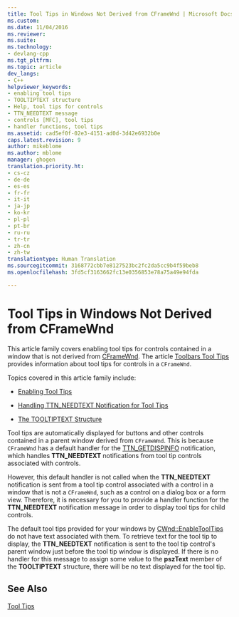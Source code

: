 ```yaml
---
title: Tool Tips in Windows Not Derived from CFrameWnd | Microsoft Docs
ms.custom: 
ms.date: 11/04/2016
ms.reviewer: 
ms.suite: 
ms.technology:
- devlang-cpp
ms.tgt_pltfrm: 
ms.topic: article
dev_langs:
- C++
helpviewer_keywords:
- enabling tool tips
- TOOLTIPTEXT structure
- Help, tool tips for controls
- TTN_NEEDTEXT message
- controls [MFC], tool tips
- handler functions, tool tips
ms.assetid: cad5ef0f-02e3-4151-ad0d-3d42e6932b0e
caps.latest.revision: 9
author: mikeblome
ms.author: mblome
manager: ghogen
translation.priority.ht:
- cs-cz
- de-de
- es-es
- fr-fr
- it-it
- ja-jp
- ko-kr
- pl-pl
- pt-br
- ru-ru
- tr-tr
- zh-cn
- zh-tw
translationtype: Human Translation
ms.sourcegitcommit: 3168772cbb7e8127523bc2fc2da5cc9b4f59beb8
ms.openlocfilehash: 3fd5cf3163662fc13e0356853e78a75a49e94fda

---
```

# Tool Tips in Windows Not Derived from CFrameWnd
This article family covers enabling tool tips for controls contained in a window that is not derived from [CFrameWnd](../mfc/reference/cframewnd-class.md). The article [Toolbars Tool Tips](../mfc/toolbar-tool-tips.md) provides information about tool tips for controls in a `CFrameWnd`.  
  
 Topics covered in this article family include:  
  
-   [Enabling Tool Tips](../mfc/enabling-tool-tips.md)  
  
-   [Handling TTN_NEEDTEXT Notification for Tool Tips](../mfc/handling-ttn-needtext-notification-for-tool-tips.md)  
  
-   [The TOOLTIPTEXT Structure](../mfc/tooltiptext-structure.md)  
  
 Tool tips are automatically displayed for buttons and other controls contained in a parent window derived from `CFrameWnd`. This is because `CFrameWnd` has a default handler for the [TTN_GETDISPINFO](http://msdn.microsoft.com/library/windows/desktop/bb760269) notification, which handles **TTN_NEEDTEXT** notifications from tool tip controls associated with controls.  
  
 However, this default handler is not called when the **TTN_NEEDTEXT** notification is sent from a tool tip control associated with a control in a window that is not a `CFrameWnd`, such as a control on a dialog box or a form view. Therefore, it is necessary for you to provide a handler function for the **TTN_NEEDTEXT** notification message in order to display tool tips for child controls.  
  
 The default tool tips provided for your windows by [CWnd::EnableToolTips](../mfc/reference/cwnd-class.md#cwnd__enabletooltips) do not have text associated with them. To retrieve text for the tool tip to display, the **TTN_NEEDTEXT** notification is sent to the tool tip control's parent window just before the tool tip window is displayed. If there is no handler for this message to assign some value to the **pszText** member of the **TOOLTIPTEXT** structure, there will be no text displayed for the tool tip.  
  
## See Also  
 [Tool Tips](../mfc/tool-tips.md)




<!--HONumber=Jan17_HO2-->


